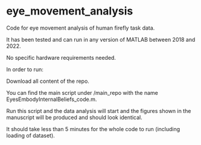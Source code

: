 # eye_movement_analysis
Code for eye movement analysis of human firefly task data.

It has been tested and can run in any version of MATLAB between 2018 and 2022.

No specific hardware requirements needed.



In order to run:

Download all content of the repo.

You can find the main script under /main_repo with the name EyesEmbodyInternalBeliefs_code.m. 

Run this script and the data analysis will start and the figures shown in the manuscript will be produced and should look identical.

It should take less than 5 minutes for the whole code to run (including loading of dataset).

